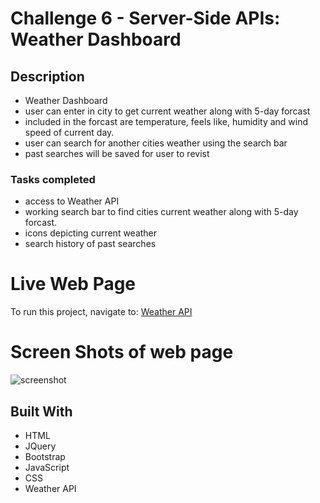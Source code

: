 # Challenge 6 - Server-Side APIs: Weather Dashboard

## Description

- Weather Dashboard
- user can enter in city to get current weather along with 5-day forcast
- included in the forcast are temperature, feels like, humidity and wind speed of current day.
- user can search for another cities weather using the search bar
- past searches will be saved for user to revist

### Tasks completed
- access to Weather API 
- working search bar to find cities current weather along with 5-day forcast.
- icons depicting current weather
- search history of past searches 

# Live Web Page

To run this project, navigate to: [Weather API]( https://natale565.github.io/weather-api/)



# Screen Shots of web page

![screenshot](/weather-api/assets/images/Screenshot%202024-07-09%20at%209.47.26 PM.png)


## Built With
- HTML
- JQuery
- Bootstrap
- JavaScript
- CSS
- Weather API
